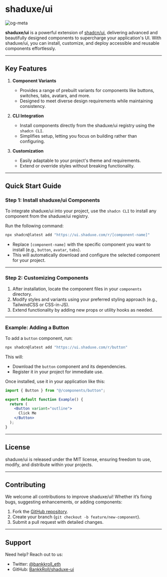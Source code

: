 # shaduxe/ui

![og-meta](https://github.com/user-attachments/assets/2f571cbc-fa29-476e-b6e4-88e5372c69dc)

**shaduxe/ui** is a powerful extension of [shadcn/ui](https://ui.shadcn.com), delivering advanced and beautifully designed components to supercharge your application's UI. With shaduxe/ui, you can install, customize, and deploy accessible and reusable components effortlessly.

---

## Key Features

1. **Component Variants**
   - Provides a range of prebuilt variants for components like buttons, switches, tabs, avatars, and more.
   - Designed to meet diverse design requirements while maintaining consistency.

2. **CLI Integration**
   - Install components directly from the shaduxe/ui registry using the `shadcn CLI`.
   - Simplifies setup, letting you focus on building rather than configuring.

3. **Customization**
   - Easily adaptable to your project's theme and requirements.
   - Extend or override styles without breaking functionality.

---

## Quick Start Guide

### Step 1: Install shaduxe/ui Components

To integrate shaduxe/ui into your project, use the `shadcn CLI` to install any component from the shaduxe/ui registry. 

Run the following command:
```bash
npx shadcn@latest add "https://ui.shaduxe.com/r/[component-name]"
```

- Replace `[component-name]` with the specific component you want to install (e.g., `button`, `avatar`, `tabs`).
- This will automatically download and configure the selected component for your project.

---

### Step 2: Customizing Components

1. After installation, locate the component files in your `components` directory.
2. Modify styles and variants using your preferred styling approach (e.g., TailwindCSS or CSS-in-JS).
3. Extend functionality by adding new props or utility hooks as needed.

---

### Example: Adding a Button

To add a `button` component, run:
```bash
npx shadcn@latest add "https://ui.shaduxe.com/r/button"
```

This will:
- Download the `button` component and its dependencies.
- Register it in your project for immediate use.

Once installed, use it in your application like this:
```jsx
import { Button } from "@/components/button";

export default function Example() {
  return (
    <Button variant="outline">
      Click Me
    </Button>
  );
}
```

---

## License

shaduxe/ui is released under the MIT license, ensuring freedom to use, modify, and distribute within your projects.

---

## Contributing

We welcome all contributions to improve shaduxe/ui! Whether it’s fixing bugs, suggesting enhancements, or adding components:
1. Fork the [GitHub repository](https://github.com/BankkRoll/shaduxe-ui).
2. Create your branch (`git checkout -b feature/new-component`).
3. Submit a pull request with detailed changes.

---

## Support

Need help? Reach out to us:
- Twitter: [@bankkroll_eth](https://twitter.com/bankkroll_eth)
- GitHub: [BankkRoll/shaduxe-ui](https://github.com/BankkRoll/shaduxe-ui)
